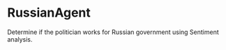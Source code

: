 RussianAgent
============

Determine if the politician works for Russian government using Sentiment analysis.
